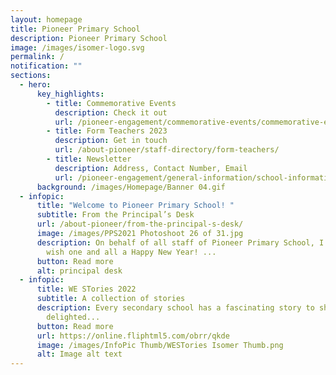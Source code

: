 ```yaml
---
layout: homepage
title: Pioneer Primary School
description: Pioneer Primary School
image: /images/isomer-logo.svg
permalink: /
notification: ""
sections:
  - hero:
      key_highlights:
        - title: Commemorative Events
          description: Check it out
          url: /pioneer-engagement/commemorative-events/commemorative-events/
        - title: Form Teachers 2023
          description: Get in touch
          url: /about-pioneer/staff-directory/form-teachers/
        - title: Newsletter
          description: Address, Contact Number, Email
          url: /pioneer-engagement/general-information/school-information/
      background: /images/Homepage/Banner 04.gif
  - infopic:
      title: "Welcome to Pioneer Primary School! "
      subtitle: From the Principal’s Desk
      url: /about-pioneer/from-the-principal-s-desk/
      image: /images/PPS2021 Photoshoot 26 of 31.jpg
      description: On behalf of all staff of Pioneer Primary School, I would like to
        wish one and all a Happy New Year! ...
      button: Read more
      alt: principal desk
  - infopic:
      title: WE STories 2022
      subtitle: A collection of stories
      description: Every secondary school has a fascinating story to share. May you be
        delighted...
      button: Read more
      url: https://online.fliphtml5.com/obrr/qkde
      image: /images/InfoPic Thumb/WESTories Isomer Thumb.png
      alt: Image alt text
---
```

